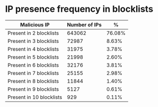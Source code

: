 # IP presence frequency in blocklists
| Malicious IP | Number of IPs | % |
|----|----|----|
| Present in 2 blocklists | 643062 | 76.08% |
| Present in 3 blocklists | 72987 | 8.63% |
| Present in 4 blocklists | 31975 | 3.78% |
| Present in 5 blocklists | 21998 | 2.60% |
| Present in 6 blocklists | 32176 | 3.81% |
| Present in 7 blocklists | 25155 | 2.98% |
| Present in 8 blocklists | 11844 | 1.40% |
| Present in 9 blocklists | 5127 | 0.61% |
| Present in 10 blocklists | 929 | 0.11% |
